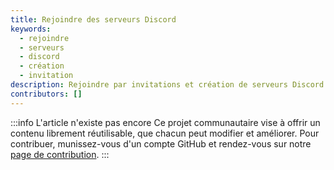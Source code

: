 ```yaml
---
title: Rejoindre des serveurs Discord
keywords:
  - rejoindre
  - serveurs
  - discord
  - création
  - invitation
description: Rejoindre par invitations et création de serveurs Discord
contributors: []
---
```


:::info L'article n'existe pas encore
Ce projet communautaire vise à offrir un contenu librement réutilisable, que chacun peut modifier et améliorer.
Pour contribuer, munissez-vous d'un compte GitHub et rendez-vous sur notre [page de contribution](/wiki/contribuer).
:::
